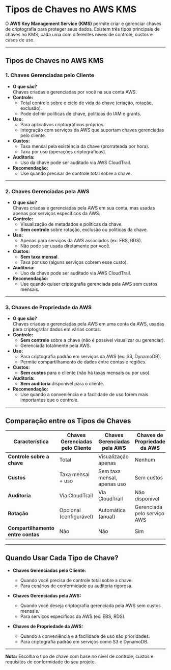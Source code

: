 # Tipos de Chaves no AWS KMS

O **AWS Key Management Service (KMS)** permite criar e gerenciar chaves de criptografia para proteger seus dados. Existem três tipos principais de chaves no KMS, cada uma com diferentes níveis de controle, custos e casos de uso.

---

## Tipos de Chaves no AWS KMS

### 1. **Chaves Gerenciadas pelo Cliente**
- **O que são?**  
  Chaves criadas e gerenciadas por você na sua conta AWS.
- **Controle:**  
  - Total controle sobre o ciclo de vida da chave (criação, rotação, exclusão).
  - Pode definir políticas de chave, políticas do IAM e grants.
- **Uso:**  
  - Para aplicativos criptográficos próprios.
  - Integração com serviços da AWS que suportam chaves gerenciadas pelo cliente.
- **Custos:**  
  - Taxa mensal pela existência da chave (prorrateada por hora).
  - Taxa por uso (operações criptográficas).
- **Auditoria:**  
  - Uso da chave pode ser auditado via AWS CloudTrail.
- **Recomendação:**  
  - Use quando precisar de controle total sobre a chave.

---

### 2. **Chaves Gerenciadas pela AWS**
- **O que são?**  
  Chaves criadas e gerenciadas pela AWS em sua conta, mas usadas apenas por serviços específicos da AWS.
- **Controle:**  
  - Visualização de metadados e políticas da chave.
  - **Sem controle** sobre rotação, exclusão ou políticas da chave.
- **Uso:**  
  - Apenas para serviços da AWS associados (ex: EBS, RDS).
  - Não pode ser usada diretamente por você.
- **Custos:**  
  - **Sem taxa mensal**.
  - Taxa por uso (alguns serviços cobrem esse custo).
- **Auditoria:**  
  - Uso da chave pode ser auditado via AWS CloudTrail.
- **Recomendação:**  
  - Use quando quiser criptografia gerenciada pela AWS sem custos mensais.

---

### 3. **Chaves de Propriedade da AWS**
- **O que são?**  
  Chaves criadas e gerenciadas pela AWS em uma conta da AWS, usadas para criptografar dados em várias contas.
- **Controle:**  
  - **Sem controle** sobre a chave (não é possível visualizar ou gerenciar).
  - Gerenciada totalmente pela AWS.
- **Uso:**  
  - Para criptografia padrão em serviços da AWS (ex: S3, DynamoDB).
  - Permite compartilhamento de dados entre contas e regiões.
- **Custos:**  
  - **Sem custos** para o cliente (não há taxas mensais ou por uso).
- **Auditoria:**  
  - **Sem auditoria** disponível para o cliente.
- **Recomendação:**  
  - Use quando a conveniência e a facilidade de uso forem mais importantes que o controle.

---

## Comparação entre os Tipos de Chaves

| Característica               | Chaves Gerenciadas pelo Cliente | Chaves Gerenciadas pela AWS | Chaves de Propriedade da AWS |
|------------------------------|---------------------------------|-----------------------------|------------------------------|
| **Controle sobre a chave**    | Total                           | Visualização apenas         | Nenhum                       |
| **Custos**                   | Taxa mensal + uso               | Sem taxa mensal, apenas uso | Sem custos                   |
| **Auditoria**                | Via CloudTrail                  | Via CloudTrail              | Não disponível               |
| **Rotação**                  | Opcional (configurável)         | Automática (anual)          | Gerenciada pelo serviço AWS  |
| **Compartilhamento entre contas** | Não                           | Não                         | Sim                          |

---

## Quando Usar Cada Tipo de Chave?

- **Chaves Gerenciadas pelo Cliente:**  
  - Quando você precisa de controle total sobre a chave.
  - Para cenários de conformidade ou auditoria rigorosa.

- **Chaves Gerenciadas pela AWS:**  
  - Quando você deseja criptografia gerenciada pela AWS sem custos mensais.
  - Para serviços específicos da AWS (ex: EBS, RDS).

- **Chaves de Propriedade da AWS:**  
  - Quando a conveniência e a facilidade de uso são prioridades.
  - Para criptografia padrão em serviços como S3 e DynamoDB.

---

**Nota:** Escolha o tipo de chave com base no nível de controle, custos e requisitos de conformidade do seu projeto.
